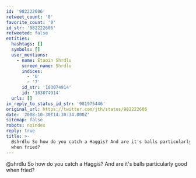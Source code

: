 ```yaml
---
id: '982222606'
retweet_count: '0'
favorite_count: '0'
id_str: '982222606'
retweeted: false
entities:
  hashtags: []
  symbols: []
  user_mentions:
    - name: Etaoin Shrdlu
      screen_name: Shrdlu
      indices:
        - '0'
        - '7'
      id_str: '103074914'
      id: '103074914'
  urls: []
in_reply_to_status_id_str: '981975446'
original_url: https://twitter.com/jth/status/982222606
date: '2008-10-30T14:30:34.000Z'
sitemap: false
robots: noindex
reply: true
title: >-
  @shrdlu So how do you catch a Haggis? And are it's balls particularly good
  when fried?
---
```


@shrdlu So how do you catch a Haggis? And are it's balls particularly good when fried?